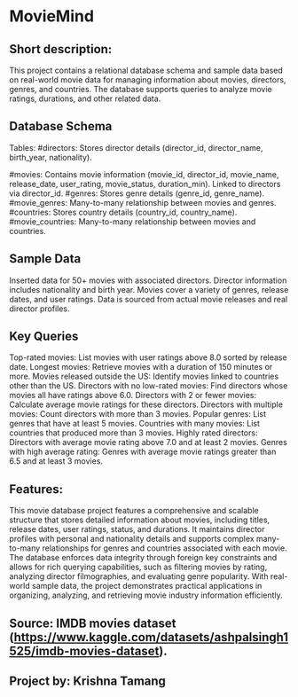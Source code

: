 # MovieMind

## Short description:
This project contains a relational database schema and sample data based on real-world movie data for managing information about movies, directors, genres, and countries. The database supports queries to analyze movie ratings, durations, and other related data.

## Database Schema
Tables:
#directors: Stores director details (director_id, director_name, birth_year, nationality).

#movies: Contains movie information (movie_id, director_id, movie_name, release_date, user_rating, movie_status, duration_min). Linked to directors via director_id.
#genres: Stores genre details (genre_id, genre_name).
#movie_genres: Many-to-many relationship between movies and genres.
#countries: Stores country details (country_id, country_name).
#movie_countries: Many-to-many relationship between movies and countries.

## Sample Data
Inserted data for 50+ movies with associated directors.
Director information includes nationality and birth year.
Movies cover a variety of genres, release dates, and user ratings.
Data is sourced from actual movie releases and real director profiles.

## Key Queries
Top-rated movies: List movies with user ratings above 8.0 sorted by release date.
Longest movies: Retrieve movies with a duration of 150 minutes or more.
Movies released outside the US: Identify movies linked to countries other than the US.
Directors with no low-rated movies: Find directors whose movies all have ratings above 6.0.
Directors with 2 or fewer movies: Calculate average movie ratings for these directors.
Directors with multiple movies: Count directors with more than 3 movies.
Popular genres: List genres that have at least 5 movies.
Countries with many movies: List countries that produced more than 3 movies.
Highly rated directors: Directors with average movie rating above 7.0 and at least 2 movies.
Genres with high average rating: Genres with average movie ratings greater than 6.5 and at least 3 movies.
  
## Features:
This movie database project features a comprehensive and scalable structure that stores detailed information about movies, including titles, release dates, user ratings, status, and durations. It maintains director profiles with personal and nationality details and supports complex many-to-many relationships for genres and countries associated with each movie. The database enforces data integrity through foreign key constraints and allows for rich querying capabilities, such as filtering movies by rating, analyzing director filmographies, and evaluating genre popularity. With real-world sample data, the project demonstrates practical applications in organizing, analyzing, and retrieving movie industry information efficiently.

## Source: IMDB movies dataset (https://www.kaggle.com/datasets/ashpalsingh1525/imdb-movies-dataset).

## Project by: Krishna Tamang
















